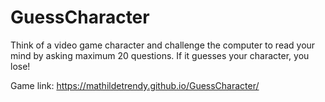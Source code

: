 # GuessCharacter
Think of a video game character and challenge the computer
to read your mind by asking maximum 20 questions. If it guesses
your character, you lose!

Game link: https://mathildetrendy.github.io/GuessCharacter/
